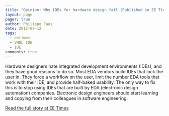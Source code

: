```yaml
---
title: "Opinion: Why IDEs for hardware design fail [Published in EE Times]"
layout: page 
pager: true
author: Philippe Faes
date: 2012-09-12
tags: 
  - eetimes
  - VHDL IDE
  - IDE
comments: true
---
```

Hardware designers hate integrated development environments (IDEs), and they have good reasons to do so. Most EDA vendors build IDEs that lock the user in. They force a workflow on the user, limit the number EDA tools that work with their IDE, and provide half-baked usability. The only way to fix this is to stop using IDEs that are built by EDA (electronic design automation) companies. Electronic design engineers should start learning and copying from their colleagues in software engineering.

[Read the full story at EE Times](http://www.eetimes.com/electronics-blogs/other/4395992/Opinion--Why-IDEs-for-hardware-design-fail)